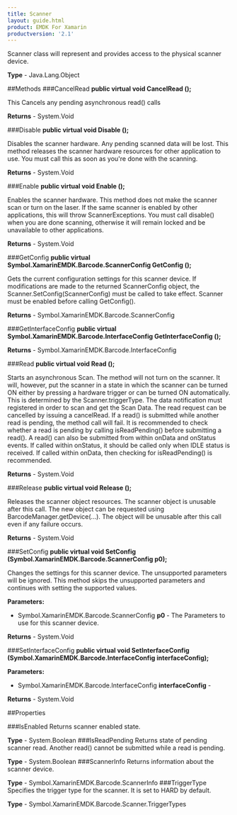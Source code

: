 ```yaml
---
title: Scanner
layout: guide.html 
product: EMDK For Xamarin 
productversion: '2.1' 
---
```


Scanner class will represent and provides access to the physical scanner device.

**Type** - Java.Lang.Object

##Methods
###CancelRead
**public virtual void CancelRead ();**

This Cancels any pending asynchronous read() calls


**Returns** - System.Void

###Disable
**public virtual void Disable ();**

Disables the scanner hardware. Any pending scanned data will be lost. This method releases the scanner hardware resources for other application to use. You must call this as soon as you're done with the scanning.


**Returns** - System.Void

###Enable
**public virtual void Enable ();**

Enables the scanner hardware. This method does not make the scanner scan or turn on the laser. If the same scanner is enabled by other applications, this will throw ScannerExceptions. You must call disable() when you are done scanning, otherwise it will remain locked and be unavailable to other applications.


**Returns** - System.Void

###GetConfig
**public virtual Symbol.XamarinEMDK.Barcode.ScannerConfig GetConfig ();**

Gets the current configuration settings for this scanner device. If modifications are made to the returned ScannerConfig object, the Scanner.SetConfig(ScannerConfig) must be called to take effect. Scanner must be enabled before calling GetConfig().


**Returns** - Symbol.XamarinEMDK.Barcode.ScannerConfig

###GetInterfaceConfig
**public virtual Symbol.XamarinEMDK.Barcode.InterfaceConfig GetInterfaceConfig ();**


        


**Returns** - Symbol.XamarinEMDK.Barcode.InterfaceConfig

###Read
**public virtual void Read ();**

Starts an asynchronous Scan. The method will not turn on the scanner. It will, however, put the scanner in a state in which the scanner can be turned ON either by pressing a hardware trigger or can be turned ON automatically. This is determined by the Scanner.triggerType. The data notification must registered in order to scan and get the Scan Data. The read request can be cancelled by issuing a cancelRead. If a read() is submitted while another read is pending, the method call will fail. It is recommended to check whether a read is pending by calling isReadPending() before submitting a read(). A read() can also be submitted from within onData and onStatus events. If called within onStatus, it should be called only when IDLE status is received. If called within onData, then checking for isReadPending() is recommended.


**Returns** - System.Void

###Release
**public virtual void Release ();**

Releases the scanner object resources. The scanner object is unusable after this call. The new object can be requested using BarcodeManager.getDevice(...). The object will be unusable after this call even if any failure occurs.


**Returns** - System.Void

###SetConfig
**public virtual void SetConfig (Symbol.XamarinEMDK.Barcode.ScannerConfig p0);**

Changes the settings for this scanner device. The unsupported parameters will be ignored. This method skips the unsupported parameters and continues with setting the supported values.

**Parameters:** 

* Symbol.XamarinEMDK.Barcode.ScannerConfig **p0** - The Parameters to use for this scanner device.

**Returns** - System.Void

###SetInterfaceConfig
**public virtual void SetInterfaceConfig (Symbol.XamarinEMDK.Barcode.InterfaceConfig interfaceConfig);**


        

**Parameters:** 

* Symbol.XamarinEMDK.Barcode.InterfaceConfig **interfaceConfig** - 
        

**Returns** - System.Void

##Properties

###IsEnabled
Returns scanner enabled state.

**Type** - System.Boolean
###IsReadPending
Returns state of pending scanner read. Another read() cannot be submitted while a read is pending.

**Type** - System.Boolean
###ScannerInfo
Returns information about the scanner device.

**Type** - Symbol.XamarinEMDK.Barcode.ScannerInfo
###TriggerType
Specifies the trigger type for the scanner. It is set to HARD by default.

**Type** - Symbol.XamarinEMDK.Barcode.Scanner.TriggerTypes


